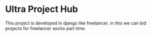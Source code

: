 # Ultra Project Hub
 This project is developed in django like freelancer. in this we can bid projects for freelancer works part time.
